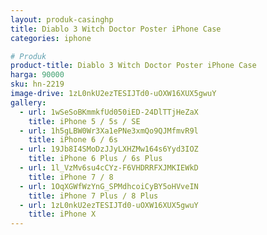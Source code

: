 ```yaml
---
layout: produk-casinghp
title: Diablo 3 Witch Doctor Poster iPhone Case
categories: iphone

# Produk
product-title: Diablo 3 Witch Doctor Poster iPhone Case
harga: 90000
sku: hn-2219
image-drive: 1zL0nkU2ezTESIJTd0-uOXW16XUX5gwuY
gallery:
  - url: 1wSeSoBKmmkfUd050iED-24DlTTjHeZaX
    title: iPhone 5 / 5s / SE
  - url: 1h5gLBW0Wr3Xa1ePNe3xmQo9QJMfmvR9l
    title: iPhone 6 / 6s
  - url: 19Jb8I4SMoDzJJyLXHZMw164s6Yyd3IOZ
    title: iPhone 6 Plus / 6s Plus
  - url: 1l_VzMv6su4cCYz-F6VHDRRFXJMKIEWkD
    title: iPhone 7 / 8
  - url: 1OqXGWfWzYnG_SPMdhcoiCyBY5oHVveIN
    title: iPhone 7 Plus / 8 Plus
  - url: 1zL0nkU2ezTESIJTd0-uOXW16XUX5gwuY
    title: iPhone X
---
```

